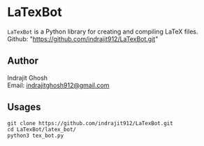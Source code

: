 # LaTexBot

`LaTexBot` is a Python library for creating and compiling LaTeX files.\
Github: "https://github.com/indrajit912/LaTexBot.git"

## Author
Indrajit Ghosh\
Email: indrajitghosh912@gmail.com

## Usages

```
git clone https://github.com/indrajit912/LaTexBot.git
cd LaTexBot/latex_bot/
python3 tex_bot.py
```

